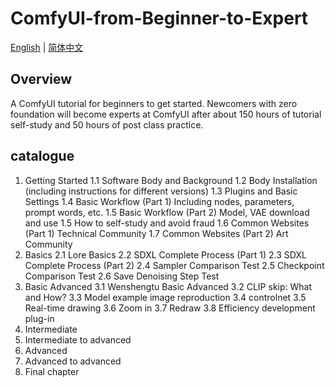 # ComfyUI-from-Beginner-to-Expert
[English](https://github.com/TianFengshou/ComfyUI-from-Beginner-to-Expert/blob/main/README.md) | [简体中文](https://github.com/TianFengshou/ComfyUI-from-Beginner-to-Expert/README_Multi_Language_Version/README_CN.md)

## Overview

A ComfyUI tutorial for beginners to get started. Newcomers with zero foundation will become experts at ComfyUI after about 150 hours of tutorial self-study and 50 hours of post class practice.

## catalogue

1. Getting Started
   1.1 Software Body and Background
   1.2 Body Installation (including instructions for different versions)
   1.3 Plugins and Basic Settings
   1.4 Basic Workflow (Part 1) Including nodes, parameters, prompt words, etc.
   1.5 Basic Workflow (Part 2) Model, VAE download and use
   1.5 How to self-study and avoid fraud
   1.6 Common Websites (Part 1) Technical Community
   1.7 Common Websites (Part 2) Art Community
2. Basics
   2.1 Lore Basics
   2.2 SDXL Complete Process (Part 1)
   2.3 SDXL Complete Process (Part 2)
   2.4 Sampler Comparison Test
   2.5 Checkpoint Comparison Test
   2.6 Save Denoising Step Test
3. Basic Advanced
   3.1 Wenshengtu Basic Advanced
   3.2 CLIP skip: What and How?
   3.3 Model example image reproduction
   3.4 controlnet
   3.5 Real-time drawing
   3.6 Zoom in
   3.7 Redraw
   3.8 Efficiency development plug-in
4. Intermediate
5. Intermediate to advanced
6. Advanced
7. Advanced to advanced
8. Final chapter

